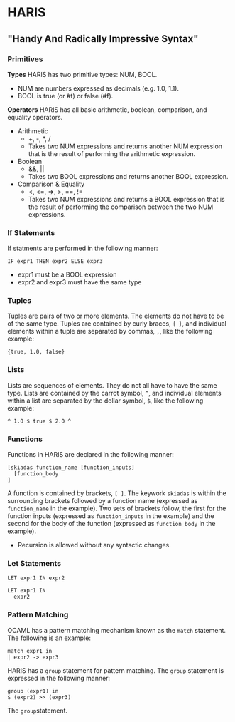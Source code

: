 # HARIS
## "Handy And Radically Impressive Syntax"

### Primitives ###

**Types**
HARIS has two primitive types: NUM, BOOL. 
* NUM are numbers expressed as decimals (e.g. 1.0, 1.1). 
* BOOL is true (or #t) or false (#f).

**Operators**
HARIS has all basic arithmetic, boolean, comparison, and equality operators.
* Arithmetic
  * +, -, *, /
  * Takes two NUM expressions and returns another NUM expression that is the result of performing the arithmetic expression.
* Boolean
  * &&, ||
  * Takes two BOOL expressions and returns another BOOL expression.
* Comparison & Equality
  * <, <=, =>, >, ==, !=
  * Takes two NUM expressions and returns a BOOL expression that is the result of performing the comparison between the two NUM expressions.


### If Statements ###
If statments are performed in the following manner:
```
IF expr1 THEN expr2 ELSE expr3
```
* expr1 must be a BOOL expression
* expr2 and expr3 must have the same type


### Tuples ###
Tuples are pairs of two or more elements. The elements do not have to be of the same type.
Tuples are contained by curly braces, `{ }`, and individual elements within a tuple are separated by commas, `,`, like the following example:
```
{true, 1.0, false}
```


### Lists ###
Lists are sequences of elements. They do not all have to have the same type. 
Lists are contained by the carrot symbol, `^`, and individual elements within a list are separated by the dollar symbol, `$`, like the following example:
```
^ 1.0 $ true $ 2.0 ^
```


### Functions ###
Functions in HARIS are declared in the following manner:
```
[skiadas function_name [function_inputs] 
  [function_body
]
```
A function is contained by brackets, `[ ]`. The keywork `skiadas` is within the surrounding brackets followed by a function name (expressed as `function_name` in the example). Two sets of brackets follow, the first for the function inputs (expressed as `function_inputs` in the example) and the second for the body of the function (expressed as `function_body` in the example).
* Recursion is allowed without any syntactic changes.

### Let Statements ###

```
LET expr1 IN expr2

LET expr1 IN
  expr2
```

### Pattern Matching ###
OCAML has a pattern matching mechanism known as the `match` statement. The following is an example:
```
match expr1 in
| expr2 -> expr3
```
HARIS has a `group` statement for pattern matching.
The `group` statement is expressed in the following manner:
```
group (expr1) in
$ (expr2) >> (expr3)
```
The `group`statement.
